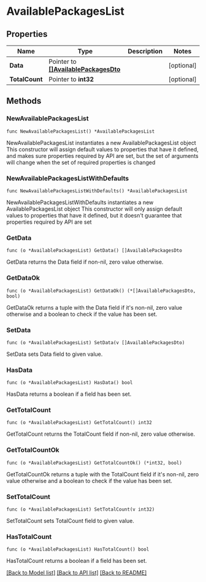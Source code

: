# AvailablePackagesList

## Properties

Name | Type | Description | Notes
------------ | ------------- | ------------- | -------------
**Data** | Pointer to [**[]AvailablePackagesDto**](AvailablePackagesDto.md) |  | [optional] 
**TotalCount** | Pointer to **int32** |  | [optional] 

## Methods

### NewAvailablePackagesList

`func NewAvailablePackagesList() *AvailablePackagesList`

NewAvailablePackagesList instantiates a new AvailablePackagesList object
This constructor will assign default values to properties that have it defined,
and makes sure properties required by API are set, but the set of arguments
will change when the set of required properties is changed

### NewAvailablePackagesListWithDefaults

`func NewAvailablePackagesListWithDefaults() *AvailablePackagesList`

NewAvailablePackagesListWithDefaults instantiates a new AvailablePackagesList object
This constructor will only assign default values to properties that have it defined,
but it doesn't guarantee that properties required by API are set

### GetData

`func (o *AvailablePackagesList) GetData() []AvailablePackagesDto`

GetData returns the Data field if non-nil, zero value otherwise.

### GetDataOk

`func (o *AvailablePackagesList) GetDataOk() (*[]AvailablePackagesDto, bool)`

GetDataOk returns a tuple with the Data field if it's non-nil, zero value otherwise
and a boolean to check if the value has been set.

### SetData

`func (o *AvailablePackagesList) SetData(v []AvailablePackagesDto)`

SetData sets Data field to given value.

### HasData

`func (o *AvailablePackagesList) HasData() bool`

HasData returns a boolean if a field has been set.

### GetTotalCount

`func (o *AvailablePackagesList) GetTotalCount() int32`

GetTotalCount returns the TotalCount field if non-nil, zero value otherwise.

### GetTotalCountOk

`func (o *AvailablePackagesList) GetTotalCountOk() (*int32, bool)`

GetTotalCountOk returns a tuple with the TotalCount field if it's non-nil, zero value otherwise
and a boolean to check if the value has been set.

### SetTotalCount

`func (o *AvailablePackagesList) SetTotalCount(v int32)`

SetTotalCount sets TotalCount field to given value.

### HasTotalCount

`func (o *AvailablePackagesList) HasTotalCount() bool`

HasTotalCount returns a boolean if a field has been set.


[[Back to Model list]](../README.md#documentation-for-models) [[Back to API list]](../README.md#documentation-for-api-endpoints) [[Back to README]](../README.md)



